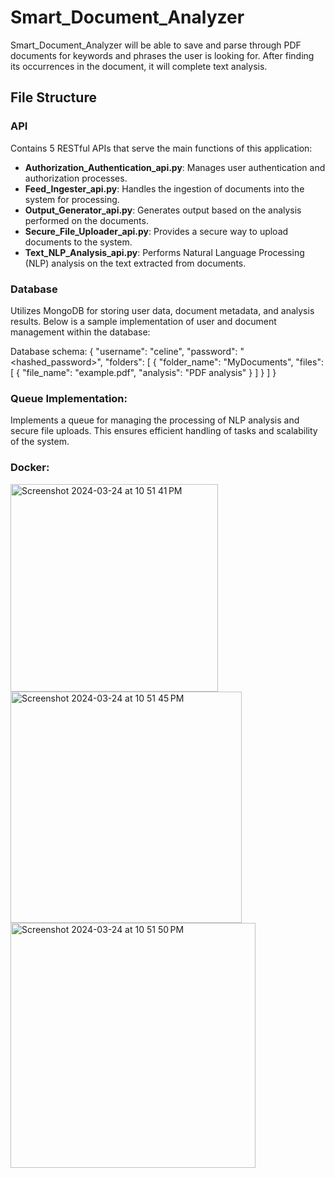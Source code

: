 # Smart_Document_Analyzer

Smart_Document_Analyzer will be able to save and parse through PDF documents for keywords and phrases the user is looking for. After finding its occurrences in the document, it will complete text analysis.

## File Structure

### API
Contains 5 RESTful APIs that serve the main functions of this application:

- **Authorization_Authentication_api.py**: Manages user authentication and authorization processes.
- **Feed_Ingester_api.py**: Handles the ingestion of documents into the system for processing.
- **Output_Generator_api.py**: Generates output based on the analysis performed on the documents.
- **Secure_File_Uploader_api.py**: Provides a secure way to upload documents to the system.
- **Text_NLP_Analysis_api.py**: Performs Natural Language Processing (NLP) analysis on the text extracted from documents.

### Database
Utilizes MongoDB for storing user data, document metadata, and analysis results. Below is a sample implementation of user and document management within the database:

Database schema:
{
  "username": "celine",
  "password": "<hashed_password>",
  "folders": [
    {
      "folder_name": "MyDocuments",
      "files": [
        {
          "file_name": "example.pdf",
          "analysis": "PDF analysis"
        }
      ]
    }
  ]
}

### Queue Implementation:
Implements a queue for managing the processing of NLP analysis and secure file uploads. This ensures efficient handling of tasks and scalability of the system.

### Docker:
<img width="332" alt="Screenshot 2024-03-24 at 10 51 41 PM" src="https://github.com/celinec1/Smart_Document_Analyzer/assets/99696770/902f7635-15e6-4785-8001-337c19fe7a7e">


<img width="370" alt="Screenshot 2024-03-24 at 10 51 45 PM" src="https://github.com/celinec1/Smart_Document_Analyzer/assets/99696770/b4bb69cb-4023-459d-a1b9-f2b7244a7d02">


<img width="392" alt="Screenshot 2024-03-24 at 10 51 50 PM" src="https://github.com/celinec1/Smart_Document_Analyzer/assets/99696770/b620b8c6-b687-46d7-b338-1e3722825e13">



